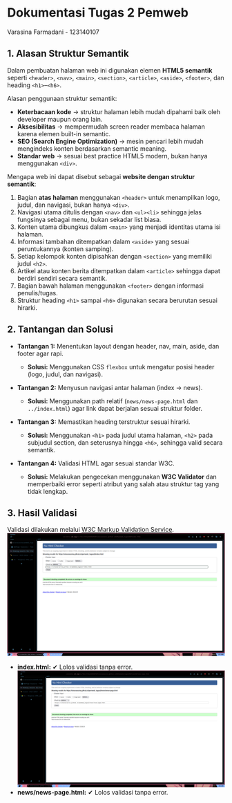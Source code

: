 # Dokumentasi Tugas 2 Pemweb  
Varasina Farmadani - 123140107  

## 1. Alasan Struktur Semantik
Dalam pembuatan halaman web ini digunakan elemen **HTML5 semantik** seperti `<header>`, `<nav>`, `<main>`, `<section>`, `<article>`, `<aside>`, `<footer>`, dan heading `<h1>`–`<h6>`.  

Alasan penggunaan struktur semantik:  
- **Keterbacaan kode** → struktur halaman lebih mudah dipahami baik oleh developer maupun orang lain.  
- **Aksesibilitas** → mempermudah screen reader membaca halaman karena elemen built-in semantic.  
- **SEO (Search Engine Optimization)** → mesin pencari lebih mudah mengindeks konten berdasarkan semantic meaning.  
- **Standar web** → sesuai best practice HTML5 modern, bukan hanya menggunakan `<div>`.  

Mengapa web ini dapat disebut sebagai **website dengan struktur semantik**:  
1. Bagian **atas halaman** menggunakan `<header>` untuk menampilkan logo, judul, dan navigasi, bukan hanya `<div>`.  
2. Navigasi utama ditulis dengan `<nav>` dan `<ul><li>` sehingga jelas fungsinya sebagai menu, bukan sekadar list biasa.  
3. Konten utama dibungkus dalam `<main>` yang menjadi identitas utama isi halaman.  
4. Informasi tambahan ditempatkan dalam `<aside>` yang sesuai peruntukannya (konten samping).  
5. Setiap kelompok konten dipisahkan dengan `<section>` yang memiliki judul `<h2>`.  
6. Artikel atau konten berita ditempatkan dalam `<article>` sehingga dapat berdiri sendiri secara semantik.  
7. Bagian bawah halaman menggunakan `<footer>` dengan informasi penulis/tugas.  
8. Struktur heading `<h1>` sampai `<h6>` digunakan secara berurutan sesuai hirarki.  

## 2. Tantangan dan Solusi
- **Tantangan 1:** Menentukan layout dengan header, nav, main, aside, dan footer agar rapi.  
  - **Solusi:** Menggunakan CSS `flexbox` untuk mengatur posisi header (logo, judul, dan navigasi).  

- **Tantangan 2:** Menyusun navigasi antar halaman (index → news).  
  - **Solusi:** Menggunakan path relatif (`news/news-page.html` dan `../index.html`) agar link dapat berjalan sesuai struktur folder.  

- **Tantangan 3:** Memastikan heading terstruktur sesuai hirarki.  
  - **Solusi:** Menggunakan `<h1>` pada judul utama halaman, `<h2>` pada subjudul section, dan seterusnya hingga `<h6>`, sehingga valid secara semantik.  

- **Tantangan 4:** Validasi HTML agar sesuai standar W3C.  
  - **Solusi:** Melakukan pengecekan menggunakan **W3C Validator** dan memperbaiki error seperti atribut yang salah atau struktur tag yang tidak lengkap.  

## 3. Hasil Validasi
Validasi dilakukan melalui [W3C Markup Validation Service](https://validator.w3.org/).  
![alt text](https://github.com/sinavarasina/pemweb_tugas2/blob/main/screenshoot/Screenshot_2025-09-14_23-08-42.png)
- **index.html:** ✔ Lolos validasi tanpa error.  
![alt text](https://github.com/sinavarasina/pemweb_tugas2/blob/main/screenshoot/Screenshot_2025-09-14_23-05-02.png)
- **news/news-page.html:** ✔ Lolos validasi tanpa error.  
